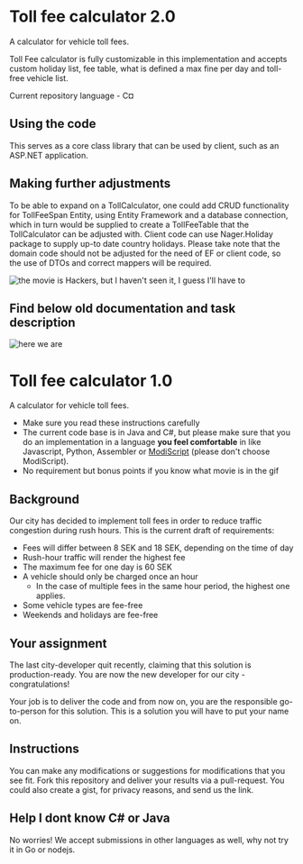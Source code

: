 # Toll fee calculator 2.0
A calculator for vehicle toll fees.

Toll Fee calculator is fully customizable in this implementation and accepts custom holiday list, fee table, what is defined a max fine per day and toll-free vehicle list.

Current repository language - C¤

## Using the code

This serves as a core class library that can be used by client, such as an ASP.NET application. 

## Making further adjustments

To be able to expand on a TollCalculator, one could add CRUD functionality for TollFeeSpan Entity, using Entity Framework and a database connection, which in turn would be supplied to create a TollFeeTable that the TollCalculator can be adjusted with.
Client code can use Nager.Holiday package to supply up-to date country holidays.
Please take note that the domain code should not be adjusted for the need of EF or client code, so the use of DTOs and correct mappers will be required. 

![the movie is Hackers, but I haven't seen it, I guess I'll have to](https://i.giphy.com/media/v1.Y2lkPTc5MGI3NjExY29jdzFwYWF1MWU4d3J0ODUyM2YxZjUzamVkb3Fxa29nYjlkZGxjNyZlcD12MV9pbnRlcm5hbF9naWZfYnlfaWQmY3Q9Zw/aI7y2ZdVImJdhYOjLn/giphy.gif)

## Find below old documentation and task description

![here we are](https://media.giphy.com/media/FnGJfc18tDDHy/giphy.gif)

# Toll fee calculator 1.0
A calculator for vehicle toll fees.

* Make sure you read these instructions carefully
* The current code base is in Java and C#, but please make sure that you do an implementation in a language **you feel comfortable** in like Javascript, Python, Assembler or [ModiScript](https://en.wikipedia.org/wiki/ModiScript) (please don't choose ModiScript). 
* No requirement but bonus points if you know what movie is in the gif

## Background
Our city has decided to implement toll fees in order to reduce traffic congestion during rush hours.
This is the current draft of requirements:
 
* Fees will differ between 8 SEK and 18 SEK, depending on the time of day 
* Rush-hour traffic will render the highest fee
* The maximum fee for one day is 60 SEK
* A vehicle should only be charged once an hour
  * In the case of multiple fees in the same hour period, the highest one applies.
* Some vehicle types are fee-free
* Weekends and holidays are fee-free

## Your assignment
The last city-developer quit recently, claiming that this solution is production-ready. 
You are now the new developer for our city - congratulations! 

Your job is to deliver the code and from now on, you are the responsible go-to-person for this solution. This is a solution you will have to put your name on. 

## Instructions
You can make any modifications or suggestions for modifications that you see fit. Fork this repository and deliver your results via a pull-request. You could also create a gist, for privacy reasons, and send us the link.

## Help I dont know C# or Java
No worries! We accept submissions in other languages as well, why not try it in Go or nodejs.

